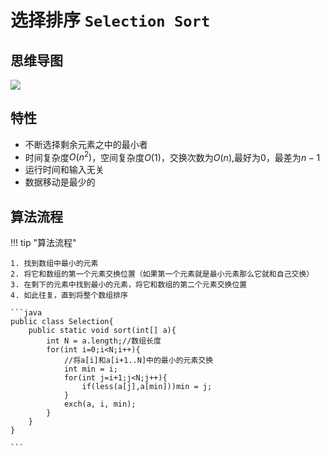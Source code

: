 # 选择排序 `Selection Sort`

## 思维导图

![](https://p.ipic.vip/b6flh3.jpg)

## 特性

- 不断选择剩余元素之中的最小者
- 时间复杂度$O(n^2)$，空间复杂度$O(1)$，交换次数为$O(n)$,最好为$0$，最差为$n-1$
- 运行时间和输入无关
- 数据移动是最少的

## 算法流程

!!! tip "算法流程"

    1. 找到数组中最小的元素
    2. 将它和数组的第一个元素交换位置（如果第一个元素就是最小元素那么它就和自己交换）
    3. 在剩下的元素中找到最小的元素，将它和数组的第二个元素交换位置
    4. 如此往复，直到将整个数组排序
    
    ```java
    public class Selection{
        public static void sort(int[] a){
            int N = a.length;//数组长度
            for(int i=0;i<N;i++){
                //将a[i]和a[i+1..N]中的最小的元素交换
                int min = i;
                for(int j=i+1;j<N;j++){
                    if(less(a[j],a[min]))min = j;
                }
                exch(a, i, min);
            }
        }    
    }
    
    ```